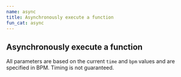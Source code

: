 ```yaml
---
name: async
title: Asynchronously execute a function
fun_cat: async
---
```

## Asynchronously execute a function


All parameters are based on the current `time` and `bpm` values and are
specified in BPM. Timing is not guaranteed.
